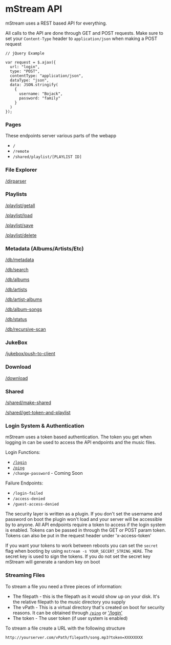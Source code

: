 # mStream API

mStream uses a REST based API for everything.  

All calls to the API are done through GET and POST requests.  Make sure to set your `Content-Type` header to `application/json` when making a POST request

```
// jQuery Example

var request = $.ajax({
  url: "login",
  type: "POST",
  contentType: "application/json",
  dataType: "json",
  data: JSON.stringify(
    {
      username: "Bojack",
      password: "family"
    }
  )
});
```

### Pages

These endpoints server various parts of the webapp

* `/`
* `/remote`
* `/shared/playlist/[PLAYLIST ID]`


### File Explorer

[/dirparser](API/dirparser.md)

### Playlists

[/playlist/getall](API/playlist_getall.md)

[/playlist/load](API/playlist_load.md)

[/playlist/save](API/playlist_save.md)

[/playlist/delete](API/playlist_delete.md)

### Metadata (Albums/Artists/Etc)

[/db/metadata](API/db_metadata.md)

[/db/search](API/db_search.md)

[/db/albums](API/db_albums.md)

[/db/artists](API/db_artists.md)

[/db/artist-albums](API/db_artists-albums.md)

[/db/album-songs](API/db_album-songs.md)

[/db/status](API/db_status.md)

[/db/recursive-scan](API/db_recursive-scan.md)

### JukeBox

[/jukebox/push-to-client](API/jukebox_push-to-client.md)

### Download

[/download](API/download.md)

### Shared

[/shared/make-shared](API/shared_make-shared.md)

[/shared/get-token-and-playlist](API/shared_get-token-and-playlist.md)


### Login System & Authentication

mStream uses a token based authentication.  The token you get when logging in can be used to access the API endpoints and the music files.

Login Functions:

* [`/login`](API/login.md)
* [`/ping`](API/ping.md)
* `/change-password` - Coming Soon

Failure Endpoints:

* `/login-failed`
* `/access-denied`
* `/guest-access-denied`

The security layer is written as a plugin.  If you don't set the username and password on boot the plugin won't load and your server will be accessible by to anyone.  All API endpoints require a token to access if the login system is enabled.  Tokens can be passed in through the GET or POST param token.  Tokens can also be put in the request header under 'x-access-token'

If you want your tokens to work between reboots you can set the `secret` flag when booting by using `mstream -s YOUR_SECERT_STRING_HERE`.  The secret key is used to sign the tokens. If you do not set the secret key mStream will generate a random key on boot


### Streaming Files

To stream a file you need a three pieces  of information:
- The filepath - this is the filepath as it would show up on your disk.  It's the relative filepath to the music directory  you supply
- The vPath - This is a virtual directory that's created on boot for security reasons.  It can be obtained through [`/ping`](API/ping.md) or ['/login'](API/login.md)
- The token - The user token (if user system is enabled)

To stream a file create a URL with the following structure
```
http://yourserver.com/vPath/filepath/song.mp3?token=XXXXXXXX
```
